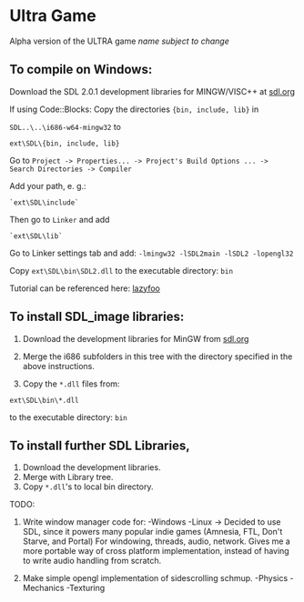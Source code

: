 # Ultra Game 
Alpha version of the ULTRA game
*name subject to change*

## To compile on Windows:

Download the SDL 2.0.1 development libraries for MINGW/VISC++ at
[sdl.org](http://www.libsdl.org/download-2.0.php)

If using Code::Blocks:
Copy the directories `{bin, include, lib}` in 

`SDL..\..\i686-w64-mingw32` to 

`ext\SDL\{bin, include, lib}`

Go to `Project -> Properties... -> Project's Build Options ... -> Search Directories -> Compiler`

Add your path, e. g.: 

	`ext\SDL\include`

Then go to `Linker` and add

	`ext\SDL\lib`

Go to Linker settings tab and add:
	 `-lmingw32 -lSDL2main -lSDL2 -lopengl32`

Copy `ext\SDL\bin\SDL2.dll` to the executable directory: `bin`

Tutorial can be referenced here:
[lazyfoo](http://lazyfoo.net/tutorials/SDL/01_hello_SDL/windows/codeblocks/index.php)

## To install SDL_image libraries:
1. Download the development libraries for MinGW from [sdl.org](www.libsdl.org/projects/SDL_image/)

2. Merge the i686 subfolders in this tree with the directory specified in the above
instructions.

3. Copy the `*.dll` files from:
```
ext\SDL\bin\*.dll 
```
to the executable directory: `bin`

## To install further SDL Libraries, 

1. Download the development libraries.
2. Merge with Library tree.
3. Copy `*.dll`'s to local bin directory.

TODO:

1. Write window manager code for:
	-Windows
	-Linux
	-> Decided to use SDL, since it powers many popular indie games 
	(Amnesia, FTL, Don't Starve, and Portal)
	For windowing, threads, audio, network.
	Gives me a more portable way of cross platform implementation, 
	instead of having to write audio handling from scratch.

2. Make simple opengl implementation of sidescrolling schmup.
	-Physics
	-Mechanics
	-Texturing
